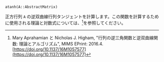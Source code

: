 ```
atanh(A::AbstractMatrix)
```

正方行列 `A` の逆双曲線行列タンジェントを計算します。この関数を計算するために使用される理論と対数式については、[^AH16_6]を参照してください。

[^AH16_6]: Mary Aprahamian と Nicholas J. Higham, "行列の逆三角関数と逆双曲線関数: 理論とアルゴリズム", MIMS EPrint: 2016.4. [https://doi.org/10.1137/16M1057577](https://doi.org/10.1137/16M1057577)
